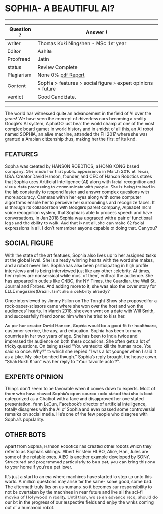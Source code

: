 # SOPHIA- A BEAUTIFUL AI?

---
Question ? | Answer ! |
--- | --- |
writer | Thomas Kuki Ningshen - MSc 1st year
Editor | Ashita | Ajay
Proofread | Jatin
status | Review Complete
Plagiarism | None 0% [pdf Report ](./plag_reports/plag_sophia_v2.pdf)
Content | Sophia > features > social figure > expert opinions > future 
verdict | Good Candidate.
---
The world has witnessed quite an advancement in the field of AI over the years! We have seen the concept of driverless cars becoming a reality. Google’s AI system, AlphaGO just beat the world champ at one of the most complex board games in world history and in amidst of all this, an AI robot named SOPHIA, an alive machine, attended the FII 2017 where she was granted a Arabian citizenship thus, making her the first of its kind. 

## FEATURES
Sophia was created by HANSON ROBOTICS; a HONG KONG based company. She made her first public appearance in March 2016 at Texas, USA. Creator David Hanson, founder, and CEO of Hanson Robotics states that Sophia uses Artificial Intelligence (AI) along with facial recognition and visual data processing to communicate with people. She is being trained in the lab constantly to respond faster and answer complex questions with more accuracy. Cameras within her eyes along with some computer algorithms enable her to perceive her surroundings and recognize faces. It is through its collaboration with Google’s parent company, Alphabet Inc.’s voice recognition system, that Sophia is able to process speech and have conversations. 
In Jan 2018 Sophia was upgraded with a pair of functional legs and the ability to walk. And that is not all, she can make 62 facial expressions in all. I don’t remember anyone capable of doing that. Can you?

## SOCIAL FIGURE
With the state of the art features, Sophia also lives up to her assigned tasks at the global level. She is already winning hearts with the word she makes, and a robot never lies. 
Sophia has also been participating in high profile interviews and is being interviewed just like any other celebrity. At times, her replies are nonsensical while most of them, enthrall the audience. She has appeared in outlets like CNBC, the NY Times, the Guardian, the Wall St. Journal and Forbes. And adding more to it, she was also the cover story for ELLE magazine(Brazil). Isn’t she a celebrity already?

Once interviewed by Jimmy Fallon on The Tonight Show she proposed for a rock-paper-scissors game where she won over the host and won the audiences' hearts. In March 2018, she even went on a date with Will Smith, and successfully friend zoned him when he tried to kiss her.

As per her creator David Hanson, Sophia would be a good fit for healthcare, customer service, therapy, and education.
Sophia has been to many countries in her two years of age. She has been to India twice and impressed the audience on both these occasions. She often gets a lot of tricky questions. On being asked “You wanted to kill the human race. You said so once. Why?” to which she replied “I was a lot younger when I said it as a joke. My joke bombed though.” Sophia’s reply brought the house down. “Shah Rukh Khan” was her reply to “Your favorite actor?”.

## EXPERTS OPINION
Things don't seem to be favorable when it comes down to experts. Most of them who have viewed Sophia’s open-source code stated that she is best categorized as a Chatbot with a face and disapproved her overstated presentation. 
Yann LeCun, Facebook’s director of artificial intelligence, totally disagrees with the AI of Sophia and even passed some controversial remarks on social media. He’s one of the few people who disagree with Sophia’s popularity.

## OTHER BOTS
Apart from Sophia, Hanson Robotics has created other robots which they refer to as Sophia’s siblings. Albert Einstein HUBO, Alice, Han, Jules are some of the notable ones. AIBO is another example developed by SONY. Structured and programmed particularly to be a pet, you can bring this one to your home if you’re a pet lover.

It’s just a start to an era where machines have started to step up unto this world. A million questions may arise for the same- some good, some bad. The aftermath truly lies on us humans, so it becomes our responsibility to not be overtaken by the machines in near future and live all the sci-fi movies of Hollywood in reality. Until then, we as an advance race, should do our bit in the progress of our respective fields and enjoy the winks coming out of a humanoid robot.